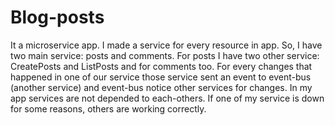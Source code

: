 # Blog-posts
It a microservice app. I made a service for every resource in app. So, I have two main service: posts and comments. For posts I have two other service: CreatePosts and ListPosts and for comments too. For every changes that happened in one of our service those service sent an event to event-bus (another service) and event-bus notice other services for changes. In my app services are not depended to each-others. If one of my service is down for some reasons, others are working correctly.
